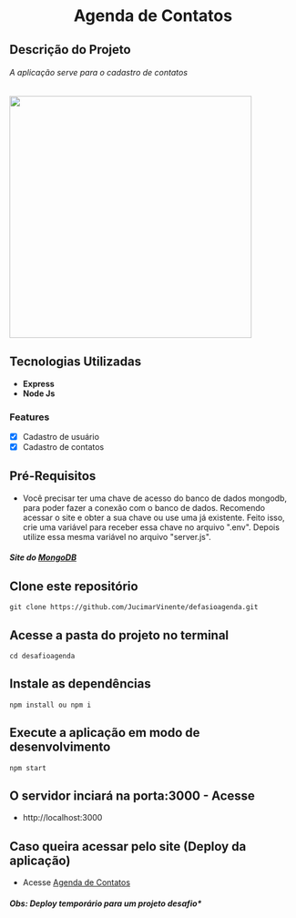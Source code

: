 <h1 align="center">Agenda de Contatos</h1>

## Descrição do Projeto

###### A aplicação serve para o cadastro de contatos

<div>
  <img src="https://github.com/JucimarVinente/defasioagenda/blob/master/frontend/images/contatoapp.png" height="425">
</div>

## Tecnologias Utilizadas

- **Express** 
- **Node Js** 

### Features

- [x] Cadastro de usuário
- [x] Cadastro de contatos

## Pré-Requisitos

- Você precisar ter uma chave de acesso do banco de dados mongodb, para poder fazer a conexão com o banco de dados. Recomendo acessar o site e obter a sua chave ou use uma já existente. Feito isso, crie uma variável para receber essa chave no arquivo ".env". Depois utilize essa mesma variável no arquivo "server.js".     

##### Site do [MongoDB](https://www.mongodb.com/3 "MongoDB")

## Clone este repositório
`git clone https://github.com/JucimarVinente/defasioagenda.git`

## Acesse a pasta do projeto no terminal
`cd desafioagenda`

## Instale as dependências
`npm install ou npm i`

## Execute a aplicação em modo de desenvolvimento
`npm start`

## O servidor inciará na porta:3000 - Acesse 

- http://localhost:3000

## Caso queira acessar pelo site (Deploy da aplicação)

- Acesse [Agenda de Contatos](http://34.95.136.119 "Agenda de Contatos")

##### Obs: Deploy temporário para um projeto desafio*




